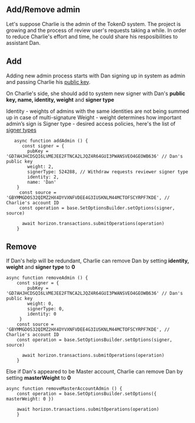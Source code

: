 ## Add/Remove admin
Let's suppose Charlie is the admin of the TokenD system. The project is growing and the process of review user's requests taking a while. In order to reduce Charlie's effort and time, he could share his resposibilities to assistant Dan.

## Add
Adding new admin process starts with Dan signing up in system as admin and passing Charlie his [public key](/technical-details/key-entities/accounts#account-id). 

On Charlie's side, she should add to system new signer with Dan's **public key, name, identity, weight** and **signer type**

Identity - weights of admins with the same identities are not being summed up in case of multi-signature
Weight - weight determines how important admin’s sign is
Signer type - desired access policies, here's the list of [signer types](/technical-details/key-entities/signer#signer-types)

       async function addAdmin () {
          const signer = {
            pubKey = 'GD7AHJHCDSQI6LVMEJEE2FTNCA2LJQZ4R64GUI3PWANSVEO4GEOWB636' // Dan's public key
            weight: 2,
            signerType: 524288, // Withdraw requests reviewer signer type
            identity: 2,
            name: 'Dan'
        }
         const source = 'GBYMMGDOS32QIMZ2HX4DYVXNFVDEE4G3IUSKNLM44MCTOFSCYRPF7KDE', // Charlie's account ID
         const operation = base.SetOptionsBuilder.setOptions(signer, source)
    ​
          await horizon.transactions.submitOperations(operation)
        }

## Remove

If Dan's help will be redundant, Charlie can remove Dan by setting  **identity, weight** and **signer type** to **0**

    async function removeAdmin () {
        const signer = {
            pubKey = 'GD7AHJHCDSQI6LVMEJEE2FTNCA2LJQZ4R64GUI3PWANSVEO4GEOWB636' // Dan's public key
            weight: 0,
            signerType: 0,
            identity: 0
         }
        const source = 'GBYMMGDOS32QIMZ2HX4DYVXNFVDEE4G3IUSKNLM44MCTOFSCYRPF7KDE', // Charlie's account ID
        const operation = base.SetOptionsBuilder.setOptions(signer, source)
    ​
          await horizon.transactions.submitOperations(operation)
        }

Else if Dan's appeared to be Master account, Charlie can remove Dan by setting  **masterWeight** to **0**

    async function removeMasterAccountAdmin () {
        const operation = base.SetOptionsBuilder.setOptions({ masterWeight: 0 })
    ​
        await horizon.transactions.submitOperations(operation)
        }